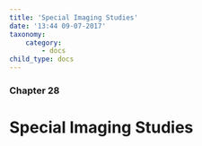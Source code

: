 ```yaml
---
title: 'Special Imaging Studies'
date: '13:44 09-07-2017'
taxonomy:
    category:
        - docs
child_type: docs
---
```


### Chapter 28

# Special Imaging Studies